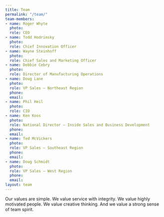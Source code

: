 ```yaml
---
title: Team
permalink: "/team/"
team-members:
- name: Roger Whyte
  photo: 
  role: CEO
- name: Todd Hodrinsky
  photo: 
  role: Chief Innovation Officer
- name: Wayne Steinhoff
  photo: 
  role: Chief Sales and Marketing Officer
- name: Debbie Cebry
  photo: 
  role: Director of Manufacturing Operations
- name: Doug Lane
  photo: 
  role: VP Sales – Northeast Region
  phone: 
  email: 
- name: Phil Heil
  photo: 
  role: CIO
- name: Ken Koos
  photo: 
  role: National Director – Inside Sales and Business Development
  phone: 
  email: 
- name: Ted McVickers
  photo: 
  role: VP Sales – Southeast Region
  phone: 
  email: 
- name: Doug Schmidt
  photo: 
  role: VP Sales – West Region
  phone: 
  email: 
layout: team
---
```


Our values are simple. We value service with integrity. We value highly motivated people. We value creative thinking. And we value a strong sense of team spirit.